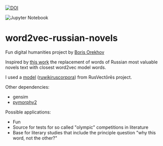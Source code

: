 [![DOI](https://zenodo.org/badge/DOI/10.5281/zenodo.12814087.svg)](https://doi.org/10.5281/zenodo.12814087)

![Jupyter Notebook](https://img.shields.io/badge/jupyter-%23FA0F00.svg?style=for-the-badge&logo=jupyter&logoColor=white)

# word2vec-russian-novels

Fun digital humanities project by [Boris Orekhov](http://nevmenandr.net/bo.php)

Inspired by [this work](https://github.com/arnicas/word2vec-pride-vis) the replacement of words of Russian most valuable novels text with closest word2vec model words.

I used a [model](http://rusvectores.org/ru/models/) ([ruwikiruscorpora](http://rusvectores.org/static/models/ruwikiruscorpora_0_300_20.bin.gz)) from RusVectōrēs project.

Other dependencies:
* gensim
* [pymorphy2](https://pymorphy2.readthedocs.io/en/latest/user/guide.html)

Possible applications:
* Fun
* Source for tests for so called "olympic" competitions in literature
* Base for literary studies that include the principle question "why this word, not the other?"
